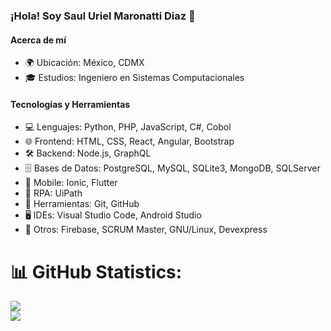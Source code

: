 ### ¡Hola! Soy Saul Uriel Maronatti Diaz 👋

#### Acerca de mí
- 🌍 Ubicación: México, CDMX
- 🎓 Estudios: Ingeniero en Sistemas Computacionales

#### Tecnologías y Herramientas
- 💻 Lenguajes: Python, PHP, JavaScript, C#, Cobol
- 🌐 Frontend: HTML, CSS, React, Angular, Bootstrap
- 🛠️ Backend: Node.js, GraphQL
- 🗄️ Bases de Datos: PostgreSQL, MySQL, SQLite3, MongoDB, SQLServer
- 📱 Mobile: Ionic, Flutter
- 🤖 RPA: UiPath
- 🔧 Herramientas: Git, GitHub
- 🖥️ IDEs: Visual Studio Code, Android Studio
- 🚀 Otros: Firebase, SCRUM Master, GNU/Linux, Devexpress

# 📊 GitHub Statistics:

![](https://github-readme-streak-stats.herokuapp.com/?user=MARONATTI06&theme=react&hide_border=false)<br/>
![](https://github-readme-stats.vercel.app/api/top-langs/?username=MARONATTI06&theme=react&hide_border=false&include_all_commits=true&count_private=true&layout=compact)

